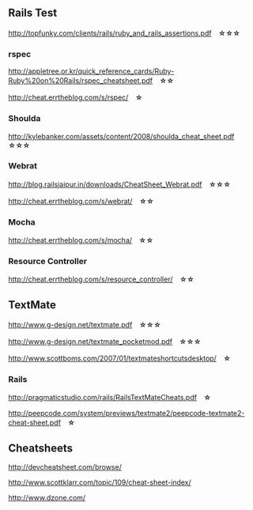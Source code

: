 ## Rails Test

<http://topfunky.com/clients/rails/ruby_and_rails_assertions.pdf>　__☆☆☆__

### rspec

<http://appletree.or.kr/quick_reference_cards/Ruby-Ruby%20on%20Rails/rspec_cheatsheet.pdf>　__☆☆__

<http://cheat.errtheblog.com/s/rspec/>　__☆__

### Shoulda

<http://kylebanker.com/assets/content/2008/shoulda_cheat_sheet.pdf>　__☆☆☆__

### Webrat

<http://blog.railsjaipur.in/downloads/CheatSheet_Webrat.pdf>　__☆☆☆__

<http://cheat.errtheblog.com/s/webrat/>　__☆☆__

### Mocha

<http://cheat.errtheblog.com/s/mocha/>　__☆☆__

### Resource Controller

<http://cheat.errtheblog.com/s/resource_controller/>　__☆☆__

## TextMate

<http://www.g-design.net/textmate.pdf>　__☆☆☆__

<http://www.g-design.net/textmate_pocketmod.pdf>　__☆☆☆__

<http://www.scottboms.com/2007/01/textmateshortcutsdesktop/>　__☆__

### Rails

<http://pragmaticstudio.com/rails/RailsTextMateCheats.pdf>　__☆__

<http://peepcode.com/system/previews/textmate2/peepcode-textmate2-cheat-sheet.pdf>　__☆__


## Cheatsheets

<http://devcheatsheet.com/browse/>

<http://www.scottklarr.com/topic/109/cheat-sheet-index/>

<http://www.dzone.com/>


